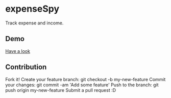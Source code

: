 # expenseSpy
Track expense and income.


## Demo
[Have a look](https://hidaytrahman.github.io/expenseSpy/)


## Contribution
Fork it!
Create your feature branch: git checkout -b my-new-feature
Commit your changes: git commit -am 'Add some feature'
Push to the branch: git push origin my-new-feature
Submit a pull request :D
